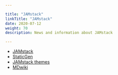 ```yaml
---

title: "JAMstack"  
linkTitle: "JAMstack"  
date: 2020-07-12  
weight: 70  
description: News and information about JAMstack

---
```


*   [JAMstack](https://jamstack.org/)
*   [StaticGen](https://www.staticgen.com/)
*   [JAMstack themes](https://jamstackthemes.dev/)
*   [MDwiki](http://dynalon.github.io/mdwiki)
